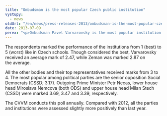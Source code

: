 ```yaml
---
title: "Ombudsman is the most popular Czech public institution"
vystupy:
  - news
oldUrl: "/en/news/press-releases-2013/ombudsman-is-the-most-popular-czech-public-institution/"
date: 2013-07-09
perex: "<p>Ombudsman Pavel Varvarovsky is the most popular institution of the Czech social and political life, followed by President Milos Zeman, according to a CVVM's agency poll.</p>"
---
```


<!-- imported from the old website -->

<p>The respondents marked the performance of the institutions from 1 (best) to 5 (worst) like in Czech schools. Though considered the best, Varvarovsky received an average mark of 2.47, while Zeman was marked 2.87 on the average.</p><p>All the other bodies and their top representatives received marks from 3 to 4. The most popular among political parties are the senior opposition Social Democrats (CSSD; 3.17). Outgoing Prime Minister Petr Necas, lower house head Miroslava Nemcova (both ODS) and upper house head Milan Stech (CSSD) were marked 3.69, 3.47 and 3.39, respectively.</p>The CVVM conducts this poll annually. Compared with 2012, all the parties and institutions were assessed slightly more positively than last year.

